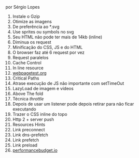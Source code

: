 por Sérgio Lopes

1.  Instale o Gzip
2.  Otimize as imagens
3.  De preferência ao \*.svg
4.  Use sprites ou symbols no svg
5.  Seu HTML não pode ter mais de 14kb (inline)
6.  Diminua os request
7.  Minificação do CSS, JS e do HTML
8.  O browser faz até 6 request por vez
9.  Request paralelos
10. Cache Control
11. In line resource
12. [webpagetest.org](http://webpagetest.org)
13. Critical Paths
14. Atrase execução de JS não importante com setTimeOut
15. LazyLoad de imagem e vídeos
16. Above The fold
17. Técnica _throttle_
18. Depois de usar um listener pode depois retirar para não ficar executando
19. Trazer o CSS inline do topo
20. Http 2 + server push
21. Resources Hints
22. Link preconnect
23. Link dns-prefetch
24. Link prefetch
25. Link preload
26. [performancebudget.io](http://performancebudget.io)
